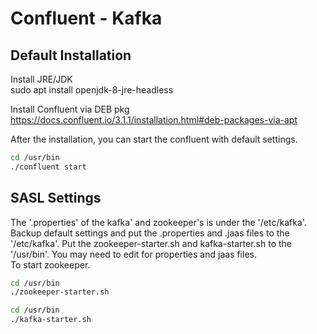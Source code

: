 # Confluent - Kafka

## Default Installation
Install JRE/JDK  
sudo apt install openjdk-8-jre-headless

Install Confluent via DEB pkg  
https://docs.confluent.io/3.1.1/installation.html#deb-packages-via-apt

After the installation, you can start the confluent with default settings.  
```sh
cd /usr/bin  
./confluent start
```

## SASL Settings
The '.properties' of the kafka' and zookeeper's is under the '/etc/kafka'.  
Backup default settings and put the .properties and .jaas files to the '/etc/kafka'.
Put the zookeeper-starter.sh and kafka-starter.sh to the '/usr/bin'. You may need to edit for properties and jaas files.  
To start zookeeper. 
```sh
cd /usr/bin
./zookeeper-starter.sh
```

```sh
cd /usr/bin
./kafka-starter.sh
```

